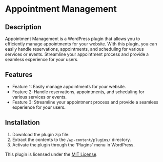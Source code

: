 # Appointment Management

## Description

Appointment Management is a WordPress plugin that allows you to efficiently manage appointments for your website. With this plugin, you can easily handle reservations, appointments, and scheduling for various services or events. Streamline your appointment process and provide a seamless experience for your users. 

## Features

- Feature 1: Easily manage appointments for your website.
- Feature 2: Handle reservations, appointments, and scheduling for various services or events.
- Feature 3: Streamline your appointment process and provide a seamless experience for your users.

## Installation

1. Download the plugin zip file.
2. Extract the contents to the `/wp-content/plugins/` directory.
3. Activate the plugin through the 'Plugins' menu in WordPress.


This plugin is licensed under the [MIT License](LICENSE.md).